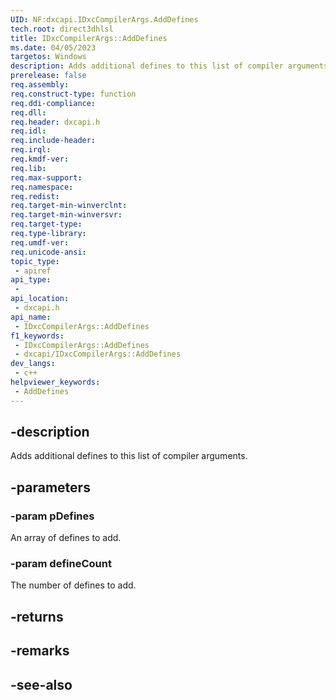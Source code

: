 ```yaml
---
UID: NF:dxcapi.IDxcCompilerArgs.AddDefines
tech.root: direct3dhlsl
title: IDxcCompilerArgs::AddDefines
ms.date: 04/05/2023
targetos: Windows
description: Adds additional defines to this list of compiler arguments.
prerelease: false
req.assembly: 
req.construct-type: function
req.ddi-compliance: 
req.dll: 
req.header: dxcapi.h
req.idl: 
req.include-header: 
req.irql: 
req.kmdf-ver: 
req.lib: 
req.max-support: 
req.namespace: 
req.redist: 
req.target-min-winverclnt: 
req.target-min-winversvr: 
req.target-type: 
req.type-library: 
req.umdf-ver: 
req.unicode-ansi: 
topic_type:
 - apiref
api_type:
 - 
api_location:
 - dxcapi.h
api_name:
 - IDxcCompilerArgs::AddDefines
f1_keywords:
 - IDxcCompilerArgs::AddDefines
 - dxcapi/IDxcCompilerArgs::AddDefines
dev_langs:
 - c++
helpviewer_keywords:
 - AddDefines
---
```


## -description

Adds additional defines to this list of compiler arguments.

## -parameters

### -param pDefines

An array of defines to add.

### -param defineCount

The number of defines to add.

## -returns

## -remarks

## -see-also
